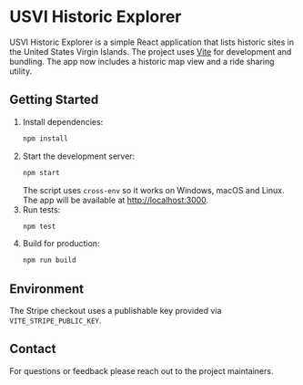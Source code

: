 # USVI Historic Explorer

USVI Historic Explorer is a simple React application that lists historic sites in the United States Virgin Islands. The project uses [Vite](https://vitejs.dev/) for development and bundling. The app now includes a historic map view and a ride sharing utility.

## Getting Started

1. Install dependencies:
   ```bash
   npm install
   ```
2. Start the development server:
   ```bash
   npm start
   ```
   The script uses `cross-env` so it works on Windows, macOS and Linux. The app will be available at [http://localhost:3000](http://localhost:3000).
3. Run tests:
   ```bash
   npm test
   ```
4. Build for production:
   ```bash
   npm run build
   ```

## Environment
The Stripe checkout uses a publishable key provided via `VITE_STRIPE_PUBLIC_KEY`.

## Contact
For questions or feedback please reach out to the project maintainers.
